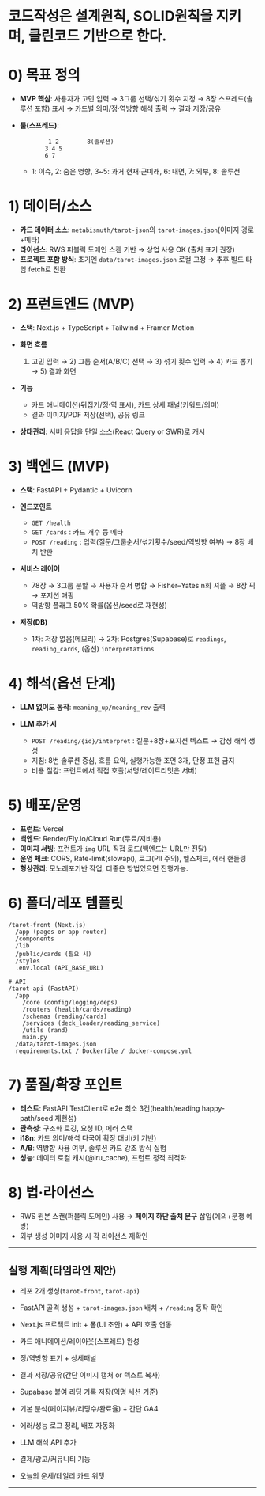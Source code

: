 # 코드작성은 설계원칙, SOLID원칙을 지키며, 클린코드 기반으로 한다. 

# 0) 목표 정의

* **MVP 핵심**: 사용자가 고민 입력 → 3그룹 선택/섞기 횟수 지정 → 8장 스프레드(솔루션 포함) 표시 → 카드별 의미/정·역방향 해석 출력 → 결과 저장/공유
* **룰(스프레드)**:

  ```
          1 2        8(솔루션)
         3 4 5
         6 7
  ```

  * 1: 이슈, 2: 숨은 영향, 3\~5: 과거·현재·근미래, 6: 내면, 7: 외부, 8: 솔루션

# 1) 데이터/소스

* **카드 데이터 소스**: `metabismuth/tarot-json`의 `tarot-images.json`(이미지 경로+메타)
* **라이선스**: RWS 퍼블릭 도메인 스캔 기반 → 상업 사용 OK (출처 표기 권장)
* **프로젝트 포함 방식**: 초기엔 `data/tarot-images.json` 로컬 고정 → 추후 빌드 타임 fetch로 전환

# 2) 프런트엔드 (MVP)

* **스택**: Next.js + TypeScript + Tailwind + Framer Motion
* **화면 흐름**

  1. 고민 입력 → 2) 그룹 순서(A/B/C) 선택 → 3) 섞기 횟수 입력 → 4) 카드 뽑기 → 5) 결과 화면
* **기능**

  * 카드 애니메이션(뒤집기/정·역 표시), 카드 상세 패널(키워드/의미)
  * 결과 이미지/PDF 저장(선택), 공유 링크
* **상태관리**: 서버 응답을 단일 소스(React Query or SWR)로 캐시

# 3) 백엔드 (MVP)

* **스택**: FastAPI + Pydantic + Uvicorn
* **엔드포인트**

  * `GET /health`
  * `GET /cards` : 카드 개수 등 메타
  * `POST /reading` : 입력(질문/그룹순서/섞기횟수/seed/역방향 여부) → 8장 배치 반환
* **서비스 레이어**

  * 78장 → 3그룹 분할 → 사용자 순서 병합 → Fisher–Yates n회 셔플 → 8장 픽 → 포지션 매핑
  * 역방향 플래그 50% 확률(옵션/seed로 재현성)
* **저장(DB)**

  * 1차: 저장 없음(메모리) → 2차: Postgres(Supabase)로 `readings`, `reading_cards`, (옵션) `interpretations`

# 4) 해석(옵션 단계)

* **LLM 없이도 동작**: `meaning_up/meaning_rev` 출력
* **LLM 추가 시**

  * `POST /reading/{id}/interpret` : 질문+8장+포지션 텍스트 → 감성 해석 생성
  * 지침: 8번 솔루션 중심, 흐름 요약, 실행가능한 조언 3개, 단정 표현 금지
  * 비용 절감: 프런트에서 직접 호출(서명/레이트리밋은 서버)

# 5) 배포/운영

* **프런트**: Vercel
* **백엔드**: Render/Fly.io/Cloud Run(무료/저비용)
* **이미지 서빙**: 프런트가 `img` URL 직접 로드(백엔드는 URL만 전달)
* **운영 체크**: CORS, Rate-limit(slowapi), 로그(PII 주의), 헬스체크, 에러 핸들링
* **형상관리**: 모노레포기반 작업, 더좋은 방법있으면 진행가능.
# 6) 폴더/레포 템플릿

```
/tarot-front (Next.js)
  /app (pages or app router)
  /components
  /lib
  /public/cards (필요 시)
  /styles
  .env.local (API_BASE_URL)

# API
/tarot-api (FastAPI)
  /app
    /core (config/logging/deps)
    /routers (health/cards/reading)
    /schemas (reading/cards)
    /services (deck_loader/reading_service)
    /utils (rand)
    main.py
  /data/tarot-images.json
  requirements.txt / Dockerfile / docker-compose.yml
```

# 7) 품질/확장 포인트

* **테스트**: FastAPI TestClient로 e2e 최소 3건(health/reading happy-path/seed 재현성)
* **관측성**: 구조화 로깅, 요청 ID, 에러 스택
* **i18n**: 카드 의미/해석 다국어 확장 대비(키 기반)
* **A/B**: 역방향 사용 여부, 솔루션 카드 강조 방식 실험
* **성능**: 데이터 로컬 캐시(@lru\_cache), 프런트 정적 최적화

# 8) 법·라이선스

* RWS 원본 스캔(퍼블릭 도메인) 사용 → **페이지 하단 출처 문구** 삽입(예의+분쟁 예방)
* 외부 생성 이미지 사용 시 각 라이선스 재확인

---

## 실행 계획(타임라인 제안)

* 레포 2개 생성(`tarot-front`, `tarot-api`)
* FastAPI 골격 생성 + `tarot-images.json` 배치 + `/reading` 동작 확인
* Next.js 프로젝트 init + 폼(UI 초안) + API 호출 연동

* 카드 애니메이션/레이아웃(스프레드) 완성
* 정/역방향 표기 + 상세패널
* 결과 저장/공유(간단 이미지 캡처 or 텍스트 복사)

* Supabase 붙여 리딩 기록 저장(익명 세션 기준)
* 기본 분석(페이지뷰/리딩수/완료율) + 간단 GA4
* 에러/성능 로그 정리, 배포 자동화

* LLM 해석 API 추가
* 결제/광고/커뮤니티 기능
* 오늘의 운세/데일리 카드 위젯

---
